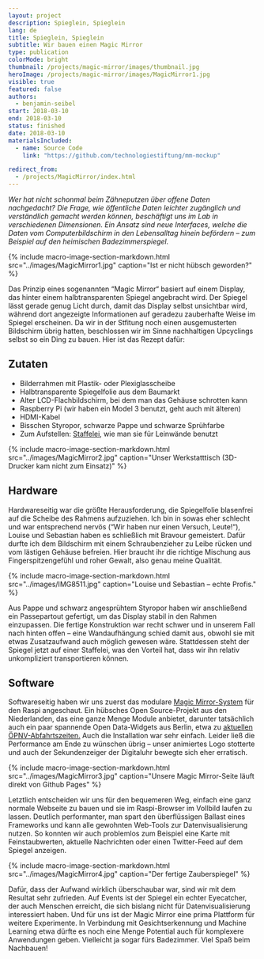 ```yaml
---
layout: project
description: Spieglein, Spieglein
lang: de
title: Spieglein, Spieglein
subtitle: Wir bauen einen Magic Mirror
type: publication
colorMode: bright
thumbnail: /projects/magic-mirror/images/thumbnail.jpg
heroImage: /projects/magic-mirror/images/MagicMirror1.jpg
visible: true
featured: false
authors:
  - benjamin-seibel
start: 2018-03-10
end: 2018-03-10
status: finished
date: 2018-03-10
materialsIncluded:
  - name: Source Code
    link: "https://github.com/technologiestiftung/mm-mockup"

redirect_from:
  - /projects/MagicMirror/index.html
---
```



_Wer hat nicht schonmal beim Zähneputzen über offene Daten nachgedacht? Die Frage, wie öffentliche Daten leichter zugänglich und verständlich gemacht werden können, beschäftigt uns im Lab in verschiedenen Dimensionen. Ein Ansatz sind neue Interfaces, welche die Daten vom Computerbildschirm in den Lebensalltag hinein befördern – zum Beispiel auf den heimischen Badezimmerspiegel._


{% include macro-image-section-markdown.html src="../images/MagicMirror1.jpg" caption="Ist er nicht hübsch geworden?" %}

Das Prinzip eines sogenannten “Magic Mirror“ basiert auf einem Display, das hinter einem halbtransparenten Spiegel angebracht wird. Der Spiegel lässt gerade genug Licht durch, damit das Display selbst unsichtbar wird, während dort angezeigte Informationen auf geradezu zauberhafte Weise im Spiegel erscheinen. Da wir in der Stfitung noch einen ausgemusterten Bildschirm übrig hatten, beschlossen wir im Sinne nachhaltigen Upcyclings selbst so ein Ding zu bauen. Hier ist das Rezept dafür:

Zutaten
-------

*   Bilderrahmen mit Plastik- oder Plexiglasscheibe
*   Halbtransparente Spiegelfolie aus dem Baumarkt
*   Alter LCD-Flachbildschirm, bei dem man das Gehäuse schrotten kann
*   Raspberry Pi (wir haben ein Model 3 benutzt, geht auch mit älteren)
*   HDMI-Kabel
*   Bisschen Styropor, schwarze Pappe und schwarze Sprühfarbe
*   Zum Aufstellen: [Staffelei](https://www.amazon.de/dp/B009ZCA27U/ref=asc_df_B009ZCA27U51779609/?tag=googshopde-21&creative=22410&creativeASIN=B009ZCA27U&linkCode=df0&hvadid=256579404646&hvpos=1o4&hvnetw=g&hvrand=9624166486250892299&hvpone=&hvptwo=&hvqmt=&hvdev=c&hvdvcmdl=&hvlocint=&hvlocphy=9061131&hvtargid=pla-619129793032&th=1&psc=1), wie man sie für Leinwände benutzt

{% include macro-image-section-markdown.html src="../images/MagicMirror2.jpg" caption="Unser Werkstatttisch (3D-Drucker kam nicht zum Einsatz)" %}

Hardware
--------

Hardwareseitig war die größte Herausforderung, die Spiegelfolie blasenfrei auf die Scheibe des Rahmens aufzuziehen. Ich bin in sowas eher schlecht und war entsprechend nervös (“Wir haben nur einen Versuch, Leute!“), Louise und Sebastian haben es schließlich mit Bravour gemeistert. Dafür durfte ich dem Bildschirm mit einem Schraubenzieher zu Leibe rücken und vom lästigen Gehäuse befreien. Hier braucht ihr die richtige Mischung aus Fingerspitzengefühl und roher Gewalt, also genau meine Qualität.


{% include macro-image-section-markdown.html src="../images/IMG8511.jpg" caption="Louise und Sebastian – echte Profis." %}


Aus Pappe und schwarz angesprühtem Styropor haben wir anschließend ein Passepartout gefertigt, um das Display stabil in den Rahmen einzupassen. Die fertige Konstruktion war recht schwer und in unserem Fall nach hinten offen – eine Wandaufhängung schied damit aus, obwohl sie mit etwas Zusatzaufwand auch möglich gewesen wäre. Stattdessen steht der Spiegel jetzt auf einer Staffelei, was den Vorteil hat, dass wir ihn relativ unkompliziert transportieren können.

Software
--------

Softwareseitig haben wir uns zuerst das modulare [Magic Mirror-System](https://magicmirror.builders/) für den Raspi angeschaut. Ein hübsches Open Source-Projekt aus den Niederlanden, das eine ganze Menge Module anbietet, darunter tatsächlich auch ein paar spannende Open Data-Widgets aus Berlin, etwa zu [aktuellen ÖPNV-Abfahrtszeiten.](https://github.com/deg0nz/MMM-PublicTransportBerlin) Auch die Installation war sehr einfach. Leider ließ die Performance am Ende zu wünschen übrig – unser animiertes Logo stotterte und auch der Sekundenzeiger der Digitaluhr bewegte sich eher erratisch.

{% include macro-image-section-markdown.html src="../images/MagicMirror3.jpg" caption="Unsere Magic Mirror-Seite läuft direkt von Github Pages" %}

Letztlich entscheiden wir uns für den bequemeren Weg, einfach eine ganz normale Webseite zu bauen und sie im Raspi-Browser im Vollbild laufen zu lassen. Deutlich performanter, man spart den überflüssigen Ballast eines Frameworks und kann alle gewohnten Web-Tools zur Datenvisualisierung nutzen. So konnten wir auch problemlos zum Beispiel eine Karte mit Feinstaubwerten, aktuelle Nachrichten oder einen Twitter-Feed auf dem Spiegel anzeigen.

{% include macro-image-section-markdown.html src="../images/MagicMirror4.jpg" caption="Der fertige Zauberspiegel" %}

Dafür, dass der Aufwand wirklich überschaubar war, sind wir mit dem Resultat sehr zufrieden. Auf Events ist der Spiegel ein echter Eyecatcher, der auch Menschen erreicht, die sich bislang nicht für Datenvisualisierung interessiert haben. Und für uns ist der Magic Mirror eine prima Plattform für weitere Experimente. In Verbindung mit Gesichtserkennung und Machine Learning etwa dürfte es noch eine Menge Potential auch für komplexere Anwendungen geben. Vielleicht ja sogar fürs Badezimmer. Viel Spaß beim Nachbauen!


